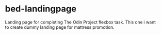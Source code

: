# bed-landingpage
Landing page for completing The Odin Project flexbox task. This one i want to create dummy landing page for mattress promotion.
